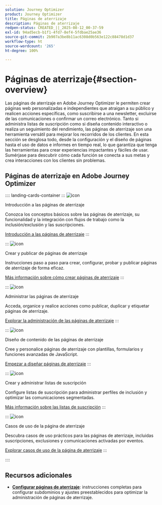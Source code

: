 ```yaml
---
solution: Journey Optimizer
product: Journey Optimizer
title: Páginas de aterrizaje
description: Páginas de aterrizaje
redpen-status: CREATED_||_2025-08-12_00-37-59
exl-id: 94ad5ecb-b1f1-4fd7-8ef4-5fdbae25ae36
source-git-commit: 2b907a3be8b11ac6308d0b563e122c88478d1d37
workflow-type: ht
source-wordcount: '265'
ht-degree: 100%

---
```


# Páginas de aterrizaje{#section-overview}

Las páginas de aterrizaje en Adobe Journey Optimizer le permiten crear páginas web personalizadas e independientes que atraigan a su público y realicen acciones específicas, como suscribirse a una newsletter, excluirse de las comunicaciones o confirmar un correo electrónico. Tanto si administra listas de suscripción como si diseña contenido interactivo o realiza un seguimiento del rendimiento, las páginas de aterrizaje son una herramienta versátil para mejorar los recorridos de los clientes. En esta sección se desglosa todo, desde la configuración y el diseño de páginas hasta el uso de datos e informes en tiempo real, lo que garantiza que tenga las herramientas para crear experiencias impactantes y fáciles de usar. Sumérjase para descubrir cómo cada función se conecta a sus metas y crea interacciones con los clientes sin problemas.

## Páginas de aterrizaje en Adobe Journey Optimizer

:::: landing-cards-container
:::
![icon](https://cdn.experienceleague.adobe.com/icons/book.svg?lang=es)

Introducción a las páginas de aterrizaje

Conozca los conceptos básicos sobre las páginas de aterrizaje, su funcionalidad y la integración con flujos de trabajo como la inclusión/exclusión y las suscripciones.

[Introducción a las páginas de aterrizaje](../using/landing-pages/get-started-lp.md)
:::

:::
![icon](https://cdn.experienceleague.adobe.com/icons/circle-play.svg?lang=es)

Crear y publicar de páginas de aterrizaje

Instrucciones paso a paso para crear, configurar, probar y publicar páginas de aterrizaje de forma eficaz.

[Más información sobre cómo crear páginas de aterrizaje](../using/landing-pages/create-lp.md)
:::

:::
![icon](https://cdn.experienceleague.adobe.com/icons/list-check.svg?lang=es)

Administrar las páginas de aterrizaje

Acceda, organice y realice acciones como publicar, duplicar y etiquetar páginas de aterrizaje.

[Explorar la administración de las páginas de aterrizaje](../using/landing-pages/manage-lp.md)
:::

:::
![icon](https://cdn.experienceleague.adobe.com/icons/puzzle-piece.svg?lang=es)

Diseño de contenido de las páginas de aterrizaje

Cree y personalice páginas de aterrizaje con plantillas, formularios y funciones avanzadas de JavaScript.

[Empezar a diseñar páginas de aterrizaje](landing-pages-design-landing-page.md)
:::

:::
![icon](https://cdn.experienceleague.adobe.com/icons/list-check.svg?lang=es)

Crear y administrar listas de suscripción

Configure listas de suscripción para administrar perfiles de inclusión y optimizar las comunicaciones segmentadas.

[Más información sobre las listas de suscripción](../using/landing-pages/subscription-list.md)
:::

:::
![icon](https://cdn.experienceleague.adobe.com/icons/bullseye.svg?lang=es)

Casos de uso de la página de aterrizaje

Descubra casos de uso prácticos para las páginas de aterrizaje, incluidas suscripciones, exclusiones y comunicaciones activadas por eventos.

[Explorar casos de uso de la página de aterrizaje](../using/landing-pages/lp-use-cases.md)
:::

::::


## Recursos adicionales

- **[Configurar páginas de aterrizaje](lp-configuration-landing-page.md)**: instrucciones completas para configurar subdominios y ajustes preestablecidos para optimizar la administración de páginas de aterrizaje.
